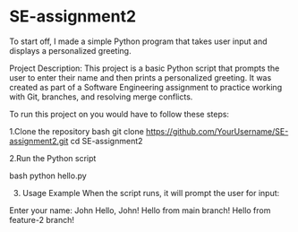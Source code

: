 # SE-assignment2
To start off, I made a  simple Python program that takes user input and displays a personalized greeting.

Project Description: This project is a basic Python script that prompts the user to enter their name and then prints a personalized greeting. It was created as part of a Software Engineering assignment to practice working with Git, branches, and resolving merge conflicts.

To run this project on you would have to follow these steps:

1.Clone the repository
bash
git clone https://github.com/YourUsername/SE-assignment2.git
cd SE-assignment2

2.Run the Python script

bash
python hello.py

3. Usage Example
When the script runs, it will prompt the user for input:

Enter your name: John
Hello, John!
Hello from main branch!
Hello from feature-2 branch!

